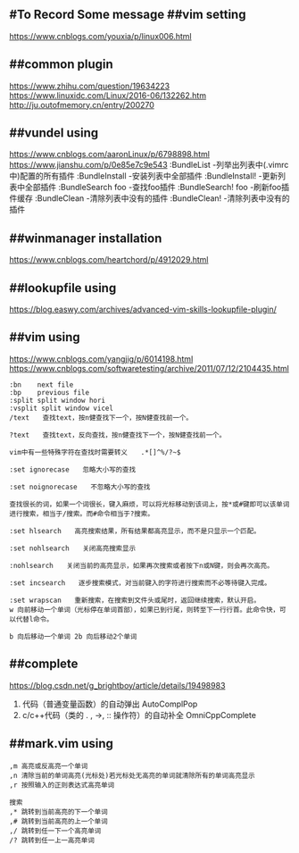 #To Record Some message
##vim setting
---
https://www.cnblogs.com/youxia/p/linux006.html


##common plugin
---
https://www.zhihu.com/question/19634223
https://www.linuxidc.com/Linux/2016-06/132262.htm
http://ju.outofmemory.cn/entry/200270

##vundel using
---
https://www.cnblogs.com/aaronLinux/p/6798898.html
https://www.jianshu.com/p/0e85e7c9e543
:BundleList -列举出列表中(.vimrc中)配置的所有插件
:BundleInstall -安装列表中全部插件
:BundleInstall! -更新列表中全部插件
:BundleSearch foo -查找foo插件
:BundleSearch! foo -刷新foo插件缓存
:BundleClean -清除列表中没有的插件
:BundleClean! -清除列表中没有的插件


##winmanager installation
---
https://www.cnblogs.com/heartchord/p/4912029.html

##lookupfile using
---
https://blog.easwy.com/archives/advanced-vim-skills-lookupfile-plugin/


##vim using
---
https://www.cnblogs.com/yangjig/p/6014198.html
https://www.cnblogs.com/softwaretesting/archive/2011/07/12/2104435.html
```
:bn    next file
:bp    previous file
:split split window hori
:vsplit split window vicel
/text　　查找text，按n健查找下一个，按N健查找前一个。

?text　　查找text，反向查找，按n健查找下一个，按N健查找前一个。

vim中有一些特殊字符在查找时需要转义　　.*[]^%/?~$

:set ignorecase　　忽略大小写的查找

:set noignorecase　　不忽略大小写的查找

查找很长的词，如果一个词很长，键入麻烦，可以将光标移动到该词上，按*或#键即可以该单词进行搜索，相当于/搜索。而#命令相当于?搜索。

:set hlsearch　　高亮搜索结果，所有结果都高亮显示，而不是只显示一个匹配。

:set nohlsearch　　关闭高亮搜索显示

:nohlsearch　　关闭当前的高亮显示，如果再次搜索或者按下n或N键，则会再次高亮。

:set incsearch　　逐步搜索模式，对当前键入的字符进行搜索而不必等待键入完成。

:set wrapscan　　重新搜索，在搜索到文件头或尾时，返回继续搜索，默认开启。
w 向前移动一个单词（光标停在单词首部），如果已到行尾，则转至下一行行首。此命令快，可以代替l命令。

b 向后移动一个单词 2b 向后移动2个单词
```
##complete
---
https://blog.csdn.net/g_brightboy/article/details/19498983
1. 代码（普通变量函数）的自动弹出 AutoComplPop
2. c/c++代码（类的 . , ->, :: 操作符）的自动补全 OmniCppComplete


##mark.vim using
---
```
,m 高亮或反高亮一个单词
,n 清除当前的单词高亮(光标处)若光标处无高亮的单词就清除所有的单词高亮显示
,r 按照输入的正则表达式高亮单词

搜索
,* 跳转到当前高亮的下一个单词
,# 跳转到当前高亮的上一个单词
,/ 跳转到任一下一个高亮单词
/? 跳转到任一上一高亮单词
```










